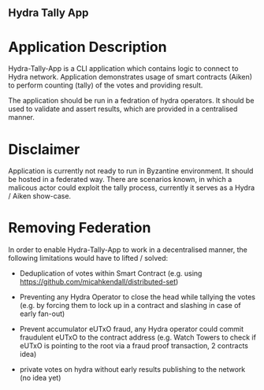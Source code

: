 ## Hydra Tally App

# Application Description

Hydra-Tally-App is a CLI application which contains logic to connect to Hydra network. Application demonstrates usage
of smart contracts (Aiken) to perform counting (tally) of the votes and providing result.

The application should be run in a fedration of hydra operators. It should be used to validate and assert results, which
are provided in a centralised manner.

# Disclaimer
Application is currently not ready to run in Byzantine environment. It should be hosted in a federated way. There are scenarios known,
in which a malicous actor could exploit the tally process, currently it serves as a Hydra / Aiken show-case.

# Removing Federation
In order to enable Hydra-Tally-App to work in a decentralised manner, the following limitations would have to lifted / solved:
- Deduplication of votes within Smart Contract (e.g. using https://github.com/micahkendall/distributed-set)
- Preventing any Hydra Operator to close the head while tallying the votes (e.g. by forcing them to lock up in a contract and slashing in case of early fan-out)
- Prevent accumulator eUTxO fraud, any Hydra operator could commit fraudulent eUTxO to the contract address (e.g. Watch Towers to check if eUTxO is pointing to the root via a fraud proof transaction, 2 contracts idea)
 
- private votes on hydra without early results publishing to the network (no idea yet) 
